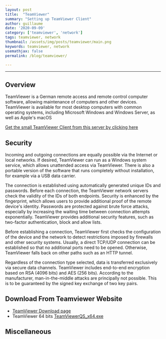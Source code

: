 ```yaml
---
layout: post
title:  "TeamViewer"
summary: "Setting up TeamViewer Client"
author: guillaume
date: '2020-09-09'
category: ['teamviewer', 'network']
tags: teamviewer, network
thumbnail: /assets/img/posts/teamviewer/main.png
keywords: teamviewer, network
usemathjax: false
permalink: /blog/teamviewer/

---
```



-------------------

## Overview

TeamViewer is a German remote access and remote control computer software, allowing maintenance of computers and other devices.
TeamViewer is available for most desktop computers with common operating systems, including Microsoft Windows and Windows Server, as well as Apple's macOS

[Get the small TeamViewer Client from this server by clicking here](files/TeamViewerQS.exe)

## Security

Incoming and outgoing connections are equally possible via the Internet or local networks. If desired, TeamViewer can run as a Windows system service, which allows unattended access via TeamViewer. There is also a portable version of the software that runs completely without installation, for example via a USB data carrier.

The connection is established using automatically generated unique IDs and passwords. Before each connection, the TeamViewer network servers check the validity of the IDs of both endpoints. Security is enhanced by the fingerprint, which allows users to provide additional proof of the remote device's identity. Passwords are protected against brute force attacks, especially by increasing the waiting time between connection attempts exponentially. TeamViewer provides additional security features, such as two-factor authentication, block and allow lists.

Before establishing a connection, TeamViewer first checks the configuration of the device and the network to detect restrictions imposed by firewalls and other security systems. Usually, a direct TCP/UDP connection can be established so that no additional ports need to be opened. Otherwise, TeamViewer falls back on other paths such as an HTTP tunnel.

Regardless of the connection type selected, data is transferred exclusively via secure data channels. TeamViewer includes end-to-end encryption based on RSA (4096 bits) and AES (256 bits). According to the manufacturer, man-in-the-middle attacks are principally not possible. This is to be guaranteed by the signed key exchange of two key pairs.


## Download From Teamviewer Website

- [TeamViewer Download page](https://www.teamviewer.com/fr-ca/download/windows/)
- TeamViewer 64 bits [TeamViewerQS_x64.exe](https://download.teamviewer.com/download/TeamViewerQS_x64.exe)


## Miscellaneous

<a href="assets_v1/files/TeamViewerQS.exe" target="_blank"><i class="ion-person-stalker"></i></a>
